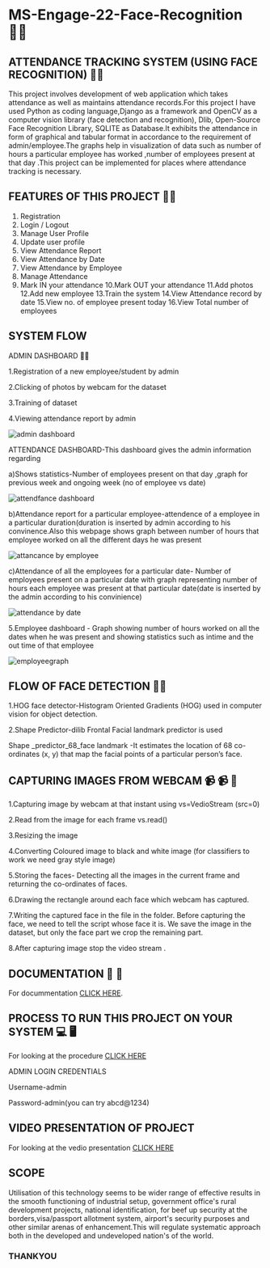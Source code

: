 # MS-Engage-22-Face-Recognition 	:person_red_hair:
##  **ATTENDANCE TRACKING SYSTEM (USING FACE RECOGNITION)**	:woman_student:




This project involves development of web application which takes attendance as well as maintains attendance records.For this project I have used  Python as coding language,Django as a framework  and OpenCV as a computer vision library (face detection and recognition),	Dlib,	Open-Source Face Recognition Library,	SQLITE as  Database.It exhibits the attendance in form of  graphical and tabular format in accordance to the requirement of admin/employee.The graphs help in visualization of data such as number of hours a particular employee has worked ,number of employees present at that day .This project can be implemented for  places where attendance tracking is necessary.












##  **FEATURES OF THIS PROJECT**	:man_technologist:
1.	Registration
2.	Login / Logout
3.	Manage User Profile
4.	Update user profile
5.	View  Attendance Report
6.	View Attendance by Date
7.	View Attendance by Employee
8.	Manage Attendance
9.	Mark IN your attendance
10.Mark OUT your attendance
11.Add photos
12.Add new employee
13.Train the system
14.View Attendance record by date
15.View no. of employee present today
16.View Total number of employees

















##  **SYSTEM FLOW**  
ADMIN DASHBOARD   :technologist:








1.Registration of a new employee/student by admin

2.Clicking of photos by webcam for the dataset

3.Training of dataset

4.Viewing attendance report by admin 






![admin dashboard](https://user-images.githubusercontent.com/102857029/170040527-11c6eb0e-4823-41d2-9bec-aa3788abd6d0.JPG)
















   ATTENDANCE DASHBOARD-This dashboard gives the admin information regarding
   
   
 a)Shows statistics-Number of employees present on that day ,graph for previous week and ongoing week (no of employee vs date)
 
 
 
 
 
 ![attendfance dashboard](https://user-images.githubusercontent.com/102857029/170042819-f2d84e23-9494-4f41-8677-c35c41e4b99b.JPG)
 
 
 
 
 
 
 
   
   
 b)Attendance report for a particular employee-attendence of a employee in a particular duration(duration is inserted by admin according to his convinence.Also this webpage shows graph between number of hours that employee worked on all the different days he was present
 
 
 
 
 
 
  ![attancance by employee](https://user-images.githubusercontent.com/102857029/170041186-663c8d21-018d-419c-9e55-d8db3d563e11.JPG)
  
  
  
  
  
  
  
   
   
   
   
   
   
   
   
   
   
   
   
   
   
   
   
c)Attendance of all the employees for a particular date- Number of employees present on a particular date with graph representing number of hours each employee          was present at that particular date(date is inserted by the admin according to his convinience)









![attendance by date](https://user-images.githubusercontent.com/102857029/170044330-e9cd8545-99b4-442f-b793-26cdab65ecc9.JPG)
























5.Employee dashboard - Graph showing number of hours worked on all the dates when he was present and showing statistics such as intime and the out time of that employee













![employeegraph](https://user-images.githubusercontent.com/102857029/170046573-3bb382b0-71cc-4fb4-8824-f5e63a7beeb5.JPG)




















## **FLOW OF FACE DETECTION**  	:man_technologist:
           
1.HOG face detector-Histogram Oriented Gradients (HOG) used in computer vision for object detection.


2.Shape Predictor-dilib Frontal Facial landmark predictor is used 


 Shape _predictor_68_face landmark -It estimates the location of 68 co-ordinates (x, y) that map the facial points of a particular person’s face.


 ##  **CAPTURING IMAGES FROM WEBCAM**  	📹	:video_camera:   :camera_flash:
 
 
1.Capturing image by webcam at that instant using vs=VedioStream (src=0)


2.Read from the image for each frame vs.read() 


3.Resizing the image 


4.Converting Coloured image to black and white image (for classifiers to work we need gray style image)


5.Storing the faces- Detecting all the images in the current frame and returning the co-ordinates of faces.


6.Drawing the rectangle around each face which webcam has captured.


7.Writing the captured face in the file in the folder. Before capturing the face, we need to tell the script whose face it is. We save the image in the dataset, but only the face part we crop the remaining part.


8.After capturing image stop the video stream .




##  **DOCUMENTATION** 	:card_index:  	:orange_book:

For docummentation [CLICK HERE](https://docs.google.com/document/d/1bn-bJaX9ob8y7cWTjXjOysd7DlQx2252/edit?usp=sharing&ouid=102673503864233077521&rtpof=true&sd=true).


## **PROCESS TO RUN THIS PROJECT ON YOUR SYSTEM**  	:computer:   	:desktop_computer:


For looking at the procedure [CLICK HERE](https://drive.google.com/drive/folders/1j28kybfL0yEohmqIYknc297M6KtI8YXC?usp=sharing)








ADMIN LOGIN CREDENTIALS




Username-admin




Password-admin(you can try abcd@1234)






##  **VIDEO PRESENTATION OF PROJECT**  



For looking at the vedio presentation [CLICK HERE](https://drive.google.com/file/d/1DIw4ZWbM5RPXdlNebR_2NaP4d_QKOmCH/view)









## **SCOPE**  	
Utilisation of this technology seems to be wider range of effective results in the  smooth functioning of industrial setup, government office's rural development projects, national identification, for beef up security at the borders,visa/passport allotment system, airport's security purposes and other similar arenas of enhancement.This will regulate systematic approach both in the developed and undeveloped nation's of the world.








### THANKYOU ##














